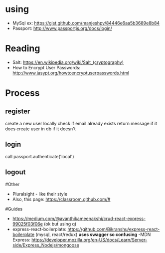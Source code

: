 # using
- MySql ex: https://gist.github.com/manjeshpv/84446e6aa5b3689e8b84
- Passport: http://www.passportjs.org/docs/login/


# Reading
- Salt: https://en.wikipedia.org/wiki/Salt_(cryptography)
- How to Encrypt User Passwords: http://www.jasypt.org/howtoencryptuserpasswords.html

# Process
## register
create a new user locally
check if email already exists
return message if it does
create user in db if it doesn't

## login
call passport.authenticate('local')

## logout

#Other
- Pluralsight - like their style
- Also, this page: https://classroom.github.com/#

#Guides
- https://medium.com/@avanthikameenakshi/crud-react-express-99025f03f06e (ok but using q)
- express-react-boilerplate: https://github.com/Bikranshu/express-react-boilerplate (mysql, react/redux) **uses swagger so confusing**
-MDN Express: https://developer.mozilla.org/en-US/docs/Learn/Server-side/Express_Nodejs/mongoose
